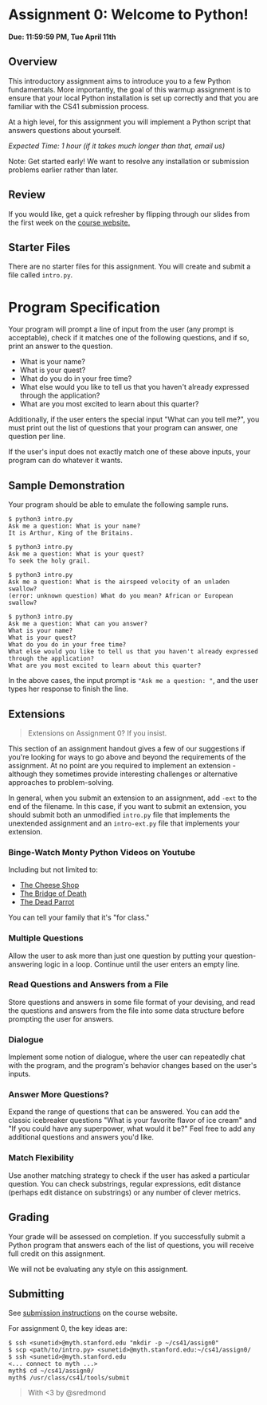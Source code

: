 # Assignment 0: Welcome to Python!
**Due: 11:59:59 PM, Tue April 11th**

## Overview
This introductory assignment aims to introduce you to a few Python fundamentals. More importantly, the goal of this warmup assignment is to ensure that your local Python installation is set up correctly and that you are familiar with the CS41 submission process.

At a high level, for this assignment you will implement a Python script that answers questions about yourself.

*Expected Time: 1 hour (if it takes much longer than that, email us)*

Note: Get started early! We want to resolve any installation or submission problems earlier rather than later.

## Review

If you would like, get a quick refresher by flipping through our slides from the first week on the [course website.](http://stanfordpython.com/#lectures)

## Starter Files

There are no starter files for this assignment. You will create and submit a file called `intro.py`.

# Program Specification

Your program will prompt a line of input from the user (any prompt is acceptable), check if it matches one of the following questions, and if so, print an answer to the question. 

- What is your name?
- What is your quest?
- What do you do in your free time?
- What else would you like to tell us that you haven't already expressed through the application?
- What are you most excited to learn about this quarter?

Additionally, if the user enters the special input "What can you tell me?", you must print out the list of questions that your program can answer, one question per line.

If the user's input does not exactly match one of these above inputs, your program can do whatever it wants.

## Sample Demonstration

Your program should be able to emulate the following sample runs.

```
$ python3 intro.py
Ask me a question: What is your name?
It is Arthur, King of the Britains.

$ python3 intro.py
Ask me a question: What is your quest?
To seek the holy grail.

$ python3 intro.py
Ask me a question: What is the airspeed velocity of an unladen swallow?
(error: unknown question) What do you mean? African or European swallow?

$ python3 intro.py
Ask me a question: What can you answer?
What is your name?
What is your quest?
What do you do in your free time?
What else would you like to tell us that you haven't already expressed through the application?
What are you most excited to learn about this quarter?
```

In the above cases, the input prompt is `"Ask me a question: "`, and the user types her response to finish the line.

## Extensions
> Extensions on Assignment 0? If you insist.

This section of an assignment handout gives a few of our suggestions if you're looking for ways to go above and beyond the requirements of the assignment. At no point are you required to implement an extension - although they sometimes provide interesting challenges or alternative approaches to problem-solving.

In general, when you submit an extension to an assignment, add `-ext` to the end of the filename. In this case, if you want to submit an extension, you should submit both an unmodified `intro.py` file that implements the unextended assignment and an `intro-ext.py` file that implements your extension.

### Binge-Watch Monty Python Videos on Youtube
Including but not limited to:

- [The Cheese Shop](https://www.youtube.com/watch?v=cWDdd5KKhts)
- [The Bridge of Death](https://www.youtube.com/watch?v=dPOyOM7wxlE)
- [The Dead Parrot](https://www.youtube.com/watch?v=4vuW6tQ0218)

You can tell your family that it's "for class."

### Multiple Questions
Allow the user to ask more than just one question by putting your question-answering logic in a loop. Continue until the user enters an empty line.

### Read Questions and Answers from a File
Store questions and answers in some file format of your devising, and read the questions and answers from the file into some data structure before prompting the user for answers.

### Dialogue
Implement some notion of dialogue, where the user can repeatedly chat with the program, and the program's behavior changes based on the user's inputs.

### Answer More Questions?
Expand the range of questions that can be answered. You can add the classic icebreaker questions "What is your favorite flavor of ice cream" and "If you could have any superpower, what would it be?" Feel free to add any additional questions and answers you'd like.

### Match Flexibility
Use another matching strategy to check if the user has asked a particular question. You can check substrings, regular expressions, edit distance (perhaps edit distance on substrings) or any number of clever metrics.


## Grading

Your grade will be assessed on completion. If you successfully submit a Python program that answers each of the list of questions, you will receive full credit on this assignment.

We will not be evaluating any style on this assignment.

## Submitting

See [submission instructions](https://github.com/stanfordpython/python-handouts/blob/master/submitting-assignments.md) on the course website.

For assignment 0, the key ideas are:
```
$ ssh <sunetid>@myth.stanford.edu "mkdir -p ~/cs41/assign0"
$ scp <path/to/intro.py> <sunetid>@myth.stanford.edu:~/cs41/assign0/
$ ssh <sunetid>@myth.stanford.edu
<... connect to myth ...>
myth$ cd ~/cs41/assign0/
myth$ /usr/class/cs41/tools/submit
```

> With <3 by @sredmond 

